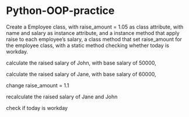 # Python-OOP-practice

Create a Employee class, with raise_amount = 1.05 as class attribute, with name and salary as instance attribute, and a instance method that apply raise to each employee’s salary, a class method that set raise_amount for the employee class, with a static method checking whether today is workday.

calculate the raised salary of John, with base salary of 50000,

calculate the raised salary of Jane, with base salary of 60000,

change raise_amount = 1.1

recalculate the raised salary of Jane and John

check if today is workday
